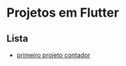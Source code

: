 # Projetos em Flutter

## Lista

- [primeiro projeto contador](https://github.com/LimaAle/ProjetosFlutter/tree/master/FirstProjectIntro)